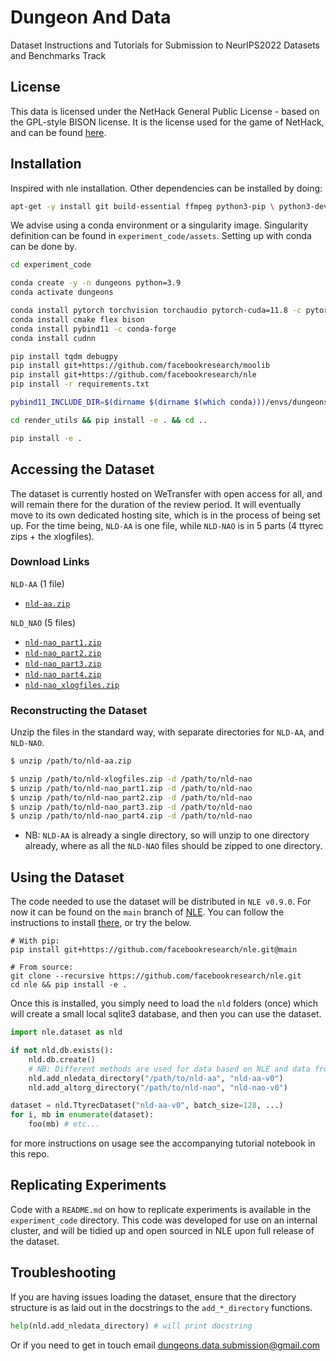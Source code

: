 # Dungeon And Data

Dataset Instructions and Tutorials for Submission to NeurIPS2022 Datasets and Benchmarks Track

## License

This data is licensed under the NetHack General Public License - based on the GPL-style BISON license. It is the license used for the game of NetHack, and can be found [here](https://github.com/facebookresearch/nle/blob/main/LICENSE).


## Installation

Inspired with nle installation. Other dependencies can be installed by doing:

```bash
apt-get -y install git build-essential ffmpeg python3-pip \ python3-dev  python3-numpy curl libgl1-mesa-dev libgl1-mesa-glx autoconf libtool pkg-config libglew-dev libosmesa6-dev libbz2-dev libclang-dev software-properties-common net-tools unzip vim wget xpra xserver-xorg-dev virtualenv tmux make gcc g++
```

We advise using a conda environment or a singularity image. Singularity definition can be found in `experiment_code/assets`. Setting up with conda can be done by.

```bash
cd experiment_code

conda create -y -n dungeons python=3.9
conda activate dungeons

conda install pytorch torchvision torchaudio pytorch-cuda=11.8 -c pytorch -c nvidia
conda install cmake flex bison
conda install pybind11 -c conda-forge
conda install cudnn

pip install tqdm debugpy
pip install git+https://github.com/facebookresearch/moolib
pip install git+https://github.com/facebookresearch/nle
pip install -r requirements.txt 

pybind11_INCLUDE_DIR=$(dirname $(dirname $(which conda)))/envs/dungeons/share/cmake/pybind11

cd render_utils && pip install -e . && cd ..

pip install -e .
```

## Accessing the Dataset

The dataset is currently hosted on WeTransfer with open access for all, and will remain there for the duration of the review period. It will eventually move to its own dedicated hosting site, which is in the process of being set up. For the time being, `NLD-AA` is one file, while `NLD-NAO` is in 5 parts (4 ttyrec zips + the xlogfiles).


### Download Links


`NLD-AA` (1 file)
- [`nld-aa.zip`](https://we.tl/t-wwN4lD7Hqn) 


`NLD_NAO` (5 files)
- [`nld-nao_part1.zip`](https://we.tl/t-XQe15aXAes)
- [`nld-nao_part2.zip`](https://we.tl/t-YRHHAb9gTe)
- [`nld-nao_part3.zip`](https://we.tl/t-XB0iundCAU)
- [`nld-nao_part4.zip`](https://we.tl/t-pkWlT0yTFK)
- [`nld-nao_xlogfiles.zip`](https://we.tl/t-vy7IAGohCu)

### Reconstructing the Dataset

Unzip the files in the standard way, with separate directories for `NLD-AA`, and `NLD-NAO`. 


```bash
$ unzip /path/to/nld-aa.zip 

$ unzip /path/to/nld-xlogfiles.zip -d /path/to/nld-nao
$ unzip /path/to/nld-nao_part1.zip -d /path/to/nld-nao
$ unzip /path/to/nld-nao_part2.zip -d /path/to/nld-nao
$ unzip /path/to/nld-nao_part3.zip -d /path/to/nld-nao
$ unzip /path/to/nld-nao_part4.zip -d /path/to/nld-nao
```


- NB: `NLD-AA` is already a single directory, so will unzip to one directory already,
where as all the `NLD-NAO` files should be zipped to one directory.

## Using the Dataset

The code needed to use the dataset will be distributed in `NLE v0.9.0`. For now it can be found on the `main` branch of [NLE](https://github.com/facebookresearch/nle). You can follow the instructions to install [there](https://github.com/facebookresearch/nle), or try the below.

```
# With pip:
pip install git+https://github.com/facebookresearch/nle.git@main

# From source:
git clone --recursive https://github.com/facebookresearch/nle.git
cd nle && pip install -e .
```

Once this is installed, you simply need to load the `nld` folders (once) which will create a small local sqlite3 database, and then you can use the dataset.

```python
import nle.dataset as nld

if not nld.db.exists():
    nld.db.create()
    # NB: Different methods are used for data based on NLE and data from NAO.
    nld.add_nledata_directory("/path/to/nld-aa", "nld-aa-v0")
    nld.add_altorg_directory("/path/to/nld-nao", "nld-nao-v0")

dataset = nld.TtyrecDataset("nld-aa-v0", batch_size=128, ...)
for i, mb in enumerate(dataset):
    foo(mb) # etc...
```

for more instructions on usage see the accompanying tutorial notebook in this repo.


## Replicating Experiments

Code with a `README.md` on how to replicate experiments is available in the `experiment_code` directory.  This code was developed for use on an internal cluster, and will be tidied up and open sourced in NLE upon full release of the dataset.

## Troubleshooting

If you are having issues loading the dataset, ensure that the directory structure is as laid out in the docstrings to the `add_*_directory` functions.

``` python
help(nld.add_nledata_directory) # will print docstring 
```

Or if you need to get in touch email dungeons.data.submission@gmail.com



